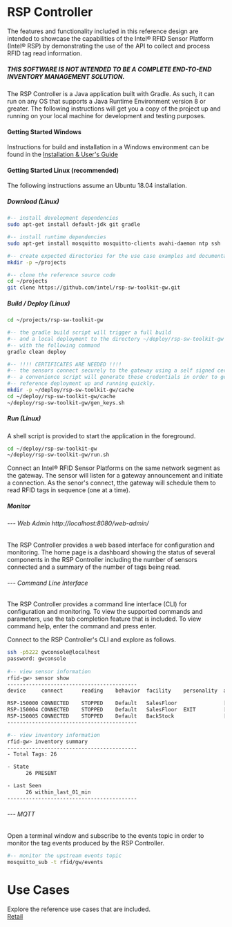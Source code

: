 # RSP Controller

The features and functionality included in this reference design are 
intended to showcase the capabilities of the Intel® RFID Sensor Platform (Intel® RSP) 
by demonstrating the use of the API to collect and process RFID tag read information.  

##### _THIS SOFTWARE IS NOT INTENDED TO BE A COMPLETE END-TO-END INVENTORY MANAGEMENT SOLUTION._  

The RSP Controller is a Java application built with Gradle. As such, it can run on any OS that supports 
a Java Runtime Environment version 8 or greater. The following instructions will get you a copy 
of the project up and running on your local machine for development and testing purposes.  

#### Getting Started Windows

Instructions for build and installation in a Windows environment can be found in the 
[Installation & User's Guide](docs/Intel-RSP-Controller_User_Guide.pdf)

#### Getting Started Linux (recommended)
The following instructions assume an Ubuntu 18.04 installation.


##### Download (Linux)
```bash
#-- install development dependencies
sudo apt-get install default-jdk git gradle

#-- install runtime dependencies
sudo apt-get install mosquitto mosquitto-clients avahi-daemon ntp ssh

#-- create expected directories for the use case examples and documentation
mkdir -p ~/projects

#-- clone the reference source code
cd ~/projects
git clone https://github.com/intel/rsp-sw-toolkit-gw.git
```

##### Build / Deploy (Linux)
```bash
cd ~/projects/rsp-sw-toolkit-gw

#-- the gradle build script will trigger a full build
#-- and a local deployment to the directory ~/deploy/rsp-sw-toolkit-gw 
#-- with the following command
gradle clean deploy

#-- !!!! CERTIFICATES ARE NEEDED !!!!
#-- the sensors connect securely to the gateway using a self signed certificate.
#-- a convenience script will generate these credentials in order to get the
#-- reference deployment up and running quickly.
mkdir -p ~/deploy/rsp-sw-toolkit-gw/cache
cd ~/deploy/rsp-sw-toolkit-gw/cache
~/deploy/rsp-sw-toolkit-gw/gen_keys.sh
```

##### Run (Linux)
A shell script is provided to start the application in the foreground. 
```bash
cd ~/deploy/rsp-sw-toolkit-gw
~/deploy/rsp-sw-toolkit-gw/run.sh
```
Connect an Intel&reg; RFID Sensor Platforms on the same network segment as the gateway. 
The sensor will listen for a gateway announcement and initiate a connection. 
As the senor's connect, tthe gateway will schedule them to read RFID tags in sequence
(one at a time).

##### Monitor

###### --- Web Admin http://localhost:8080/web-admin/
The RSP Controller provides a web based interface for configuration and monitoring. 
The home page is a dashboard showing the status of several components in the RSP Controller
including the number of sensors connected and a summary of the number of tags being read.

###### --- Command Line Interface
The RSP Controller provides a command line interface (CLI) for configuration and monitoring. 
To view the supported commands and parameters, use the tab completion feature that is included.
To view command help, enter the command and press enter.

Connect to the RSP Controller's CLI and explore as follows.
```bash
ssh -p5222 gwconsole@localhost
password: gwconsole
    
#-- view sensor information 
rfid-gw> sensor show
------------------------------------------
device     connect      reading    behavior  facility    personality  aliases

RSP-150000 CONNECTED    STOPPED    Default   SalesFloor               [RSP-150000-0, RSP-150000-1, RSP-150000-2, RSP-150000-3]
RSP-150004 CONNECTED    STOPPED    Default   SalesFloor  EXIT         [RSP-150004-0, RSP-150004-1, RSP-150004-2, RSP-150004-3]
RSP-150005 CONNECTED    STOPPED    Default   BackStock                [RSP-150005-0, RSP-150005-1, RSP-150005-2, RSP-150005-3]
------------------------------------------

#-- view inventory information
rfid-gw> inventory summary 
------------------------------------------
- Total Tags: 26

- State
      26 PRESENT

- Last Seen
      26 within_last_01_min
------------------------------------------
```

###### --- MQTT
Open a terminal window and subscribe to the events topic in order to monitor the
tag events produced by the RSP Controller.

```bash
#-- monitor the upstream events topic
mosquitto_sub -t rfid/gw/events
```

# Use Cases
Explore the reference use cases that are included.  
[Retail](examples/use-cases/retail)
